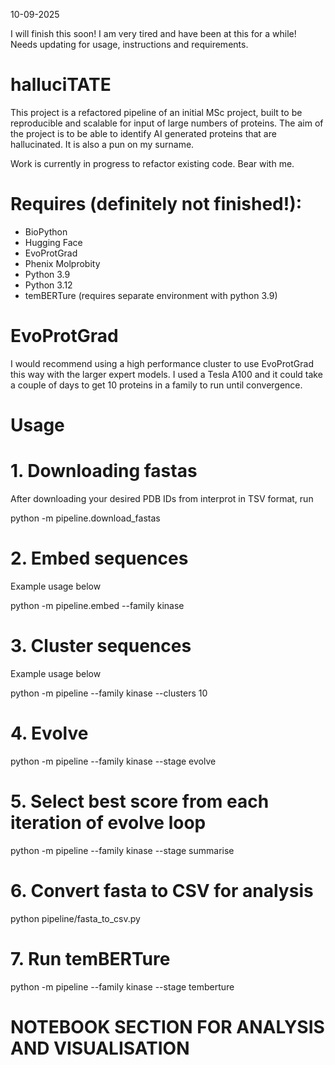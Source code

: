 10-09-2025

I will finish this soon! I am very tired and have been at this for a while! Needs updating for usage, instructions and requirements.

# halluciTATE

This project is a refactored pipeline of an initial MSc project, built to be reproducible and scalable for input of large numbers of proteins. The aim of the project is to be able to identify AI generated proteins that are hallucinated. It is also a pun on my surname.

Work is currently in progress to refactor existing code. Bear with me.

# Requires (definitely not finished!):

- BioPython
- Hugging Face
- EvoProtGrad
- Phenix Molprobity
- Python 3.9
- Python 3.12
- temBERTure (requires separate environment with python 3.9)
# EvoProtGrad

I would recommend using a high performance cluster to use EvoProtGrad this way with the larger expert models. I used a Tesla A100 and it could take a couple of days to get 10 proteins in a family to run until convergence.


# Usage 

# 1. Downloading fastas
After downloading your desired PDB IDs from interprot in TSV format, run

python -m pipeline.download_fastas

# 2. Embed sequences
Example usage below

python -m pipeline.embed --family kinase

# 3. Cluster sequences
Example usage below

python -m pipeline --family kinase --clusters 10

# 4. Evolve

python -m pipeline --family kinase --stage evolve

# 5. Select best score from each iteration of evolve loop

python -m pipeline --family kinase --stage summarise

# 6. Convert fasta to CSV for analysis
python pipeline/fasta_to_csv.py

# 7. Run temBERTure

python -m pipeline --family kinase --stage temberture


# NOTEBOOK SECTION FOR ANALYSIS AND VISUALISATION






